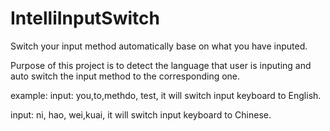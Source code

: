 # IntelliInputSwitch
Switch your input method automatically base on what you have inputed.

Purpose of this project is to detect the language that user is inputing and auto switch the input method to the corresponding one.

example: 
input: you,to,methdo, test, it will switch input keyboard to English.

input: ni, hao, wei,kuai,  it will switch input keyboard to Chinese.

